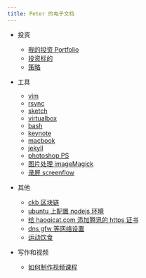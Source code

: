 ```yaml
---
title: Peter 的电子文档
---
```



- 投资
  - [我的投资 Portfolio](invest-portfolio.md)
  - [投资标的](invest-targets.md)
  - [策略](invest-mindset.md)

- 工具
  - [vim](vim.md)
  - [rsync](rsync.md)
  - [sketch](sketch.md)
  - [virtualbox](virtualbox.md)
  - [bash](bash.md)
  - [keynote](keynote.md)
  - [macbook](macbook.md)
  - [jekyll](jekyll.md)
  - [photoshop PS](photoshop.md)
  - [图片处理 imageMagick](imagemagick.md)
  - [录屏 screenflow](screenflow.md)

- 其他
  - [ckb 区块链](ckb.md)
  - [ubuntu 上配置 nodejs 环境](ubuntu_nodejs_setup.md)
  - [给 haoqicat.com 添加腾讯的 https 证书](https.md)
  - [dns gfw 等网络设置](network_setup.md)
  - [运动饮食](food.md)

- 写作和视频
  - [如何制作视频课程](teaching.md)
